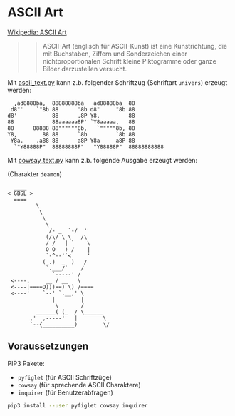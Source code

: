 # ASCII Art


[Wikipedia: ASCII Art](https://de.wikipedia.org/wiki/ASCII-Art)

>> ASCII-Art (englisch für ASCII-Kunst) ist eine Kunstrichtung, die mit Buchstaben, Ziffern und Sonderzeichen einer nichtproportionalen Schrift kleine Piktogramme oder ganze Bilder darzustellen versucht. 

Mit [ascii_text.py](./ascii_text.py) kann z.b. folgender Schriftzug (Schriftart `univers`) erzeugt werden:

```
  ,ad8888ba,  88888888ba   ad88888ba  88           
 d8"'    `"8b 88      "8b d8"     "8b 88           
d8'           88      ,8P Y8,         88           
88            88aaaaaa8P' `Y8aaaaa,   88           
88      88888 88""""""8b,   `"""""8b, 88           
Y8,        88 88      `8b         `8b 88           
 Y8a.    .a88 88      a8P Y8a     a8P 88           
  `"Y88888P"  88888888P"   "Y88888P"  88888888888
```

Mit [cowsay_text.py](./cowsay_text.py) kann z.b. folgende Ausgabe erzeugt werden:

(Charakter `deamon`)

```
  ____
< GBSL >
  ====
         \
          \
           \
            \  
             /- _  `-/  '
            (/\/ \ \   /\
            / /   | `    \
            O O   ) /    |
            `-^--'`<     '
           (_.)  _  )   /
            `.___/`    /
              `-----' /
 <----.     __ / __   \
 <----|====O)))==) \) /====
 <----'    `--' `.__,' \
              |        |
               \       /
         ______( (_  / \______
       ,'  ,-----'   |        \
       `--{__________)        \/
```

## Voraussetzungen

PIP3 Pakete:
- `pyfiglet` (für ASCII Schriftzüge)
- `cowsay` (für sprechende ASCII Charaktere)
- `inquirer` (für Benutzerabfragen)

```sh
pip3 install --user pyfiglet cowsay inquirer
```